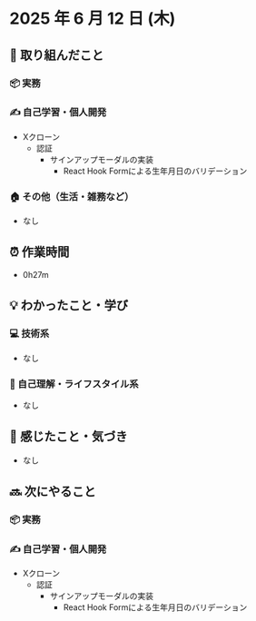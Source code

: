 # 2025 年 6 月 12 日 (木)

## 🔨 取り組んだこと
### 📦 実務
### ✍️ 自己学習・個人開発
- Xクローン
  - 認証
    - サインアップモーダルの実装
      - React Hook Formによる生年月日のバリデーション
### 🏠 その他（生活・雑務など）
- なし

## ⏰ 作業時間
- 0h27m

## 💡 わかったこと・学び
### 💻 技術系
- なし

### 🧘 自己理解・ライフスタイル系
- なし

## 💭 感じたこと・気づき
- なし

## 🔜 次にやること
### 📦 実務
### ✍️ 自己学習・個人開発
- Xクローン
  - 認証
    - サインアップモーダルの実装
      - React Hook Formによる生年月日のバリデーション